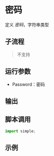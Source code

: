 # 密码 
定义 *密码*，字符串类型

## 子流程
> 不支持


## 运行参数

* Password：密码


## 输出

    


## 脚本调用

```python
import simple;

```

## 示例